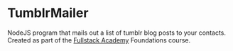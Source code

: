 # TumblrMailer
NodeJS program that mails out a list of tumblr blog posts to your contacts.
Created as part of the [Fullstack Academy](http://www.fullstackacademy.com/) Foundations course.
